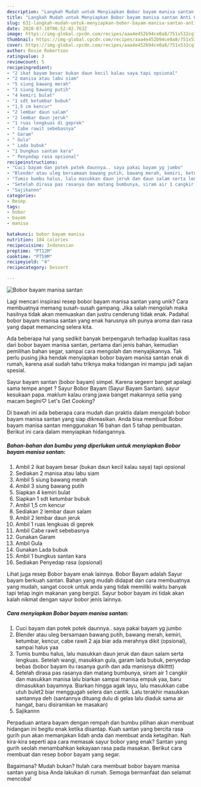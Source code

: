 ```yaml
---
description: "Langkah Mudah untuk Menyiapkan Bobor bayam manisa santan Anti Gagal"
title: "Langkah Mudah untuk Menyiapkan Bobor bayam manisa santan Anti Gagal"
slug: 631-langkah-mudah-untuk-menyiapkan-bobor-bayam-manisa-santan-anti-gagal
date: 2020-07-18T06:52:02.763Z
image: https://img-global.cpcdn.com/recipes/aaa4e452b94ce0a8/751x532cq70/bobor-bayam-manisa-santan-foto-resep-utama.jpg
thumbnail: https://img-global.cpcdn.com/recipes/aaa4e452b94ce0a8/751x532cq70/bobor-bayam-manisa-santan-foto-resep-utama.jpg
cover: https://img-global.cpcdn.com/recipes/aaa4e452b94ce0a8/751x532cq70/bobor-bayam-manisa-santan-foto-resep-utama.jpg
author: Rosie Robertson
ratingvalue: 3
reviewcount: 5
recipeingredient:
- "2 ikat bayam besar bukan daun kecil kalau saya tapi opsional"
- "2 manisa atau labu siam"
- "5 siung bawang merah"
- "3 siung bawang putih"
- "4 kemiri bulat"
- "1 sdt ketumbar bubuk"
- "1,5 cm kencur"
- "2 lembar daun salam"
- "2 lembar daun jeruk"
- "1 ruas lengkuas di geprek"
- " Cabe rawit sebebasnya"
- " Garam"
- " Gula"
- " Lada bubuk"
- "1 bungkus santan kara"
- " Penyedap rasa opsional"
recipeinstructions:
- "Cuci bayam dan potek potek daunnya.. saya pakai bayam yg jumbo"
- "Blender atau uleg bersamaan bawang putih, bawang merah, kemiri, ketumbar, kencur, cabe rawit 2 aja biar ada merahnya dikit (opsional), sampai halus yaa"
- "Tumis bumbu halus, lalu masukkan daun jeruk dan daun salam serta lengkuas. Setelah wangi, masukkan gula, garam lada bubuk, penyedap bebas (bobor bayam itu rasanya gurih dan ada manisnya dikitttt)"
- "Setelah dirasa pas rasanya dan matang bumbunya, siram air 1 cangkir dan masukkan manisa lalu biarkan sampai manisa empuk yaa, baru dimasukkan bayamnya. Biarkan hingga agak layu, lalu masukkan cabe utuh bulet2 biar menggugah selera dan cantik. Lalu terakhir masukkan santannya deh (santannya dituang dulu di gelas lalu diaduk sama air hangat, baru disiramkan ke masakan)"
- "Sajikannn"
categories:
- Resep
tags:
- bobor
- bayam
- manisa

katakunci: bobor bayam manisa 
nutrition: 184 calories
recipecuisine: Indonesian
preptime: "PT12M"
cooktime: "PT59M"
recipeyield: "4"
recipecategory: Dessert

---
```



![Bobor bayam manisa santan](https://img-global.cpcdn.com/recipes/aaa4e452b94ce0a8/751x532cq70/bobor-bayam-manisa-santan-foto-resep-utama.jpg)

Lagi mencari inspirasi resep bobor bayam manisa santan yang unik? Cara membuatnya memang susah-susah gampang. Jika salah mengolah maka hasilnya tidak akan memuaskan dan justru cenderung tidak enak. Padahal bobor bayam manisa santan yang enak harusnya sih punya aroma dan rasa yang dapat memancing selera kita.

Ada beberapa hal yang sedikit banyak berpengaruh terhadap kualitas rasa dari bobor bayam manisa santan, pertama dari jenis bahan, kemudian pemilihan bahan segar, sampai cara mengolah dan menyajikannya. Tak perlu pusing jika hendak menyiapkan bobor bayam manisa santan enak di rumah, karena asal sudah tahu triknya maka hidangan ini mampu jadi sajian spesial.

Sayur bayam santan (bobor bayam) simpel. Karena segeerr banget apalagi sama tempe anget ? Sayur Bobor Bayam (Sayur Bayam Santan). sayur kesukaan papa. maklum kalau orang jawa banget makannya setia yang macam begini♡ Let&#39;s Get Cooking?


Di bawah ini ada beberapa cara mudah dan praktis dalam mengolah bobor bayam manisa santan yang siap dikreasikan. Anda bisa membuat Bobor bayam manisa santan menggunakan 16 bahan dan 5 tahap pembuatan. Berikut ini cara dalam menyiapkan hidangannya.

<!--inarticleads1-->

##### Bahan-bahan dan bumbu yang diperlukan untuk menyiapkan Bobor bayam manisa santan:

1. Ambil 2 ikat bayam besar (bukan daun kecil kalau saya) tapi opsional
1. Sediakan 2 manisa atau labu siam
1. Ambil 5 siung bawang merah
1. Ambil 3 siung bawang putih
1. Siapkan 4 kemiri bulat
1. Siapkan 1 sdt ketumbar bubuk
1. Ambil 1,5 cm kencur
1. Sediakan 2 lembar daun salam
1. Ambil 2 lembar daun jeruk
1. Ambil 1 ruas lengkuas di geprek
1. Ambil  Cabe rawit sebebasnya
1. Gunakan  Garam
1. Ambil  Gula
1. Gunakan  Lada bubuk
1. Ambil 1 bungkus santan kara
1. Sediakan  Penyedap rasa (opsional)


Lihat juga resep Bobor bayam enak lainnya. Bobor Bayam adalah Sayur bayam berkuah santan. Bahan yang mudah didapat dan cara membuatnya yang mudah, sangat cocok untuk anda yang tidak memiliki waktu banyak tapi tetap ingin makanan yang bergizi. Sayur bobor bayam ini tidak akan kalah nikmat dengan sayur bobor jenis lainnya. 

<!--inarticleads2-->

##### Cara menyiapkan Bobor bayam manisa santan:

1. Cuci bayam dan potek potek daunnya.. saya pakai bayam yg jumbo
1. Blender atau uleg bersamaan bawang putih, bawang merah, kemiri, ketumbar, kencur, cabe rawit 2 aja biar ada merahnya dikit (opsional), sampai halus yaa
1. Tumis bumbu halus, lalu masukkan daun jeruk dan daun salam serta lengkuas. Setelah wangi, masukkan gula, garam lada bubuk, penyedap bebas (bobor bayam itu rasanya gurih dan ada manisnya dikitttt)
1. Setelah dirasa pas rasanya dan matang bumbunya, siram air 1 cangkir dan masukkan manisa lalu biarkan sampai manisa empuk yaa, baru dimasukkan bayamnya. Biarkan hingga agak layu, lalu masukkan cabe utuh bulet2 biar menggugah selera dan cantik. Lalu terakhir masukkan santannya deh (santannya dituang dulu di gelas lalu diaduk sama air hangat, baru disiramkan ke masakan)
1. Sajikannn


Perpaduan antara bayam dengan rempah dan bumbu pilihan akan membuat hidangan ini begitu enak ketika disantap. Kuah santan yang bercita rasa gurih pun akan memanjakan lidah anda dan membuat anda ketagihan. Nah kira-kira seperti apa cara memasak sayur bobor yang enak? Santan yang gurih seolah menambahkan kekayaan rasa pada masakan. Berikut cara membuat dan resep bobor bayam yang segar. 

Bagaimana? Mudah bukan? Itulah cara membuat bobor bayam manisa santan yang bisa Anda lakukan di rumah. Semoga bermanfaat dan selamat mencoba!
